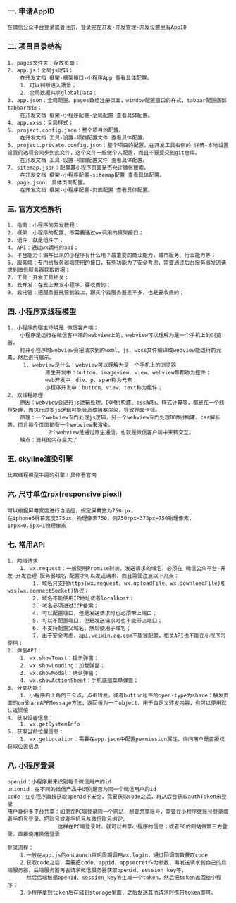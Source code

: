 ### 一. 申请AppID
    在微信公众平台登录或者注册，登录完在开发-开发管理-开发设置里有AppID

### 二. 项目目录结构
    1. pages文件夹：存放页面；
    2. app.js：全局js逻辑；
        在开发文档 框架-框架接口-小程序App 查看具体配置。
        1. 可以判断进入场景；
        2. 全局数据共享globalData；
    3. app.json：全局配置。pages数组注册页面，window配置窗口的样式，tabbar配置底部tabbar按钮；
        在开发文档 框架-小程序配置-全局配置 查看具体配置。
    4. app.wxss：全局样式；
    5. project.config.json：整个项目的配置。
        在开发文档 工具-设置-项目配置文件 查看具体配置。
    6. project.private.config.json：整个项目的配置。在开发工具右侧的 详情-本地设置 设置的选项会同步到此文件，这个文件一般做个人配置，而且不要提交到git仓库。
        在开发文档 工具-设置-项目配置文件 查看具体配置。
    7. sitemap.json：配置其小程序页面是否允许微信搜索。
        在开发文档 框架-小程序配置-sitemap配置 查看具体配置。
    8. page.json: 具体页面配置。
        在开发文档 框架-小程序配置-页面配置 查看具体配置。

### 三. 官方文档解析
    1. 指南：小程序的开发教程；
    2. 框架：小程序的配置、不需要通过wx调用的框架接口；
    3. 组件：就是组件了；
    4. API：通过wx调用的api；
    5. 平台能力：编写出来的小程序有什么用？最重要的商业能力，城市服务、行业能力等；
    6. 服务端：专门给服务器端使用的接口，有些功能为了安全考虑，需要通过后台服务器发送请求到微信服务器获取数据；
    7. 工具：开发工具相关；
    8. 云开发：在云上开发小程序，要收费的；
    9. 云托管：把服务器托管到云上，跟买个云服务器差不多，也是要收费的；

### 四. 小程序双线程模型
    1. 小程序的宿主环境是 微信客户端；
        小程序是运行在微信客户端的webview上的，webview可以理解为是一个手机上的浏览器，
        打开小程序时webview会把请求到的wxml、js、wxss文件编译成webview能运行的元素，然后进行展示。
         1. webview是什么：webview可以理解为是一个手机上的浏览器
                原生开发中：button、imageview、view、webview等都称为控件；
                web开发中：div、p、span称为元素；
                小程序开发中：button、view、text称为组件；
    2. 双线程原理
        原因：webview会进行js逻辑处理、DOM树构建、css解析、样式计算等，都是在一个线程处理，而执行过多js逻辑可能会造成阻塞渲染，导致界面卡顿。
        原理：一个webview专门处理js逻辑，另一个webview专门处理DOM树构建、css解析等，而且每个页面都有一个webview来渲染。
                 2个webview是通过原生通信，也就是微信客户端中来转交互。
        缺点：消耗的内存变大了

### 五. skyline渲染引擎
    比双线程模型牛逼的引擎！具体看官网

### 六. 尺寸单位rpx(responsive piexl)
    可以根据屏幕宽度进行自适应，规定屏幕宽为750rpx。
    在iphone6屏幕宽度375px，物理像素750，则750rpx=375px=750物理像素，1rpx=0.5px=1物理像素
    
### 七. 常用API
    1. 网络请求
        1. wx.request：一般使用Promise封装。发送请求的域名，必须在 微信公众平台-开发-开发管理-服务器域名 配置才可以发送请求，而且需要注意以下几点：
            1. 域名只支持https(wx.request、wx.uploadFile、wx.downloadFile)和wss(wx.connectSocket)协议；
            2. 域名不能使用IP地址或者localhost；
            3. 域名必须进过ICP备案；
            4. 可以配置端口，但是发送请求时也必须带上端口；
            5. 可以不配置端口，但是发送请求时也不能带上端口；
            6. 不支持配置父域名，然后使用子域名；
            7. 出于安全考虑，api.weixin.qq.com不能被配置，相关API也不能在小程序内使用；
    2. 弹窗API：
        1. wx.showToast：提示弹窗；
        2. wx.showLoading：加载弹窗；
        3. wx.showModal：确认弹窗；
        4. wx.showActionSheet：手机底部菜单弹窗；
    3. 分享功能：
        1. 小程序右上角的三个点，点击转发，或者button组件的open-type为share：触发页面的onShareAPPMessage方法，返回值为一个object，用于自定义转发内容，也可以使用默认返回值
    4. 获取设备信息：
        1. wx.getSystemInfo
    5. 获取当前位置信息：
        1. wx.getLocation：需要在app.json中配置permission属性，询问用户是否授权获取位置信息

### 八. 小程序登录
    openid：小程序用来识别每个微信用户的id
    unionid：在不同的微信产品中识别是否为同一个微信用户的id
    code：在小程序直接获取openid不安全，需要获取code之后，再从后台获取authToken来登录
    用户身份多平台共享：如果在PC端登录同一个网站，想要共享账号，需要在小程序做账号登录或者手机号登录，把账号或者手机号与微信账号绑定，
                    这样在PC端登录时，就可以共享小程序的信息；或者PC的网站做第三方登录，直接使用微信登录

    登录流程：
        1.一般在app.js的onLaunch声明周期调用wx.login，通过回调函数获取code
        2.获取code之后，需要把code、appid、appsecret作为参数，再发送请求到自己的后端服务器，后端服务器再去请求微信服务器获取openid、session_key等，
          然后后端根据openid、session_key等生成一个token，然后把token返回给小程序；
        3.小程序拿到token后存储到storage里面，之后发送其他请求时携带token即可。